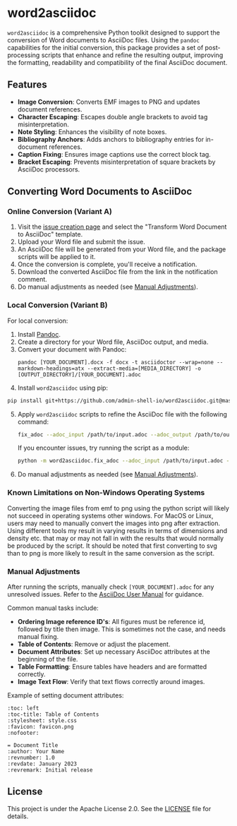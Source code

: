 # word2asciidoc

`word2asciidoc` is a comprehensive Python toolkit designed to support the conversion of Word documents to AsciiDoc files. Using the `pandoc` capabilities for the initial conversion, this package provides a set of post-processing scripts that enhance and refine the resulting output, improving the formatting, readability and compatibility of the final AsciiDoc document.

## Features

- **Image Conversion**: Converts EMF images to PNG and updates document references.
- **Character Escaping**: Escapes double angle brackets to avoid tag misinterpretation.
- **Note Styling**: Enhances the visibility of note boxes.
- **Bibliography Anchors**: Adds anchors to bibliography entries for in-document references.
- **Caption Fixing**: Ensures image captions use the correct block tag.
- **Bracket Escaping**: Prevents misinterpretation of square brackets by AsciiDoc processors.

## Converting Word Documents to AsciiDoc

### Online Conversion (Variant A)

1. Visit the [issue creation page](https://github.com/admin-shell-io/word2asciidoc/issues/new/choose) and select the "Transform Word Document to AsciiDoc" template.
2. Upload your Word file and submit the issue.
3. An AsciiDoc file will be generated from your Word file, and the package scripts will be applied to it. 
4. Once the conversion is complete, you'll receive a notification.
5. Download the converted AsciiDoc file from the link in the notification comment.
6. Do manual adjustments as needed (see [Manual Adjustments](#manual-adjustments)).

### Local Conversion (Variant B)

For local conversion:

1. Install [Pandoc](https://pandoc.org/installing.html).
2. Create a directory for your Word file, AsciiDoc output, and media.
3. Convert your document with Pandoc:
   ```shell
   pandoc [YOUR_DOCUMENT].docx -f docx -t asciidoctor --wrap=none --markdown-headings=atx --extract-media=[MEDIA_DIRECTORY] -o [OUTPUT_DIRECTORY]/[YOUR_DOCUMENT].adoc
   ```
4. Install `word2asciidoc` using pip:
```bash
pip install git+https://github.com/admin-shell-io/word2asciidoc.git@master
```
5. Apply `word2asciidoc` scripts to refine the AsciiDoc file with the following command:
    ```bash
    fix_adoc --adoc_input /path/to/input.adoc --adoc_output /path/to/output.adoc
    ```
    
    If you encounter issues, try running the script as a module:
    
    ```bash
    python -m word2asciidoc.fix_adoc --adoc_input /path/to/input.adoc --adoc_output /path/to/output.adoc
    ```
6. Do manual adjustments as needed (see [Manual Adjustments](#manual-adjustments)).

### Known Limitations on Non-Windows Operating Systems

Converting the image files from emf to png using the python script will likely not succeed in operating systems other windows. For MacOS or Linux, users may need to manually convert the images into png after extraction. Using different tools my result in varying results in terms of dimensions and density etc. that may or may not fall in with the results that would normally be produced by the script. It should be noted that first converting to svg than to png is more likely to result in the same conversion as the script.

### Manual Adjustments

After running the scripts, manually check `[YOUR_DOCUMENT].adoc` for any unresolved issues. Refer to the [AsciiDoc User Manual](https://docs.asciidoctor.org/asciidoc/latest/) for guidance.

Common manual tasks include:

- **Ordering Image reference ID's**: All figures must be reference id, followed by title then image. This is sometimes not the case, and needs manual fixing.
- **Table of Contents**: Remove or adjust the placement.
- **Document Attributes**: Set up necessary AsciiDoc attributes at the beginning of the file.
- **Table Formatting**: Ensure tables have headers and are formatted correctly.
- **Image Text Flow**: Verify that text flows correctly around images.

Example of setting document attributes:

```asciidoc
:toc: left
:toc-title: Table of Contents
:stylesheet: style.css
:favicon: favicon.png
:nofooter:

= Document Title
:author: Your Name
:revnumber: 1.0
:revdate: January 2023
:revremark: Initial release
```

## License

This project is under the Apache License 2.0. See the [LICENSE](LICENSE) file for details.

